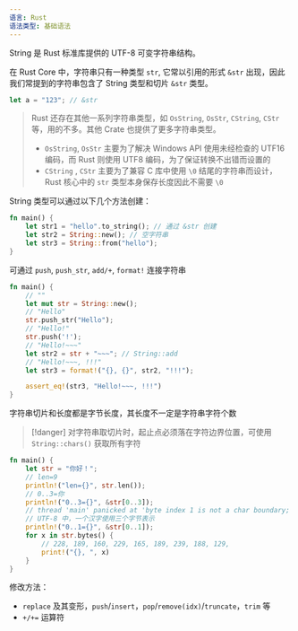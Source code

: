 ```yaml
---
语言: Rust
语法类型: 基础语法
---
```

String 是 Rust 标准库提供的 UTF-8 可变字符串结构。

在 Rust Core 中，字符串只有一种类型 `str`, 它常以引用的形式 `&str` 出现，因此我们常提到的字符串包含了 String 类型和切片 `&str` 类型。

```rust
let a = "123"; // &str
```

> Rust 还存在其他一系列字符串类型，如 `OsString`, `OsStr`, `CString`, `CStr` 等，用的不多。其他 Crate 也提供了更多字符串类型。
> 
> - `OsString`, `OsStr` 主要为了解决 Windows API 使用未经检查的 UTF16 编码，而 Rust 则使用 UTF8 编码，为了保证转换不出错而设置的
> - `CString` , `CStr`  主要为了兼容 C 库中使用 `\0` 结尾的字符串而设计，Rust 核心中的 `str`  类型本身保存长度因此不需要 `\0`

String 类型可以通过以下几个方法创建：

```rust
fn main() {
    let str1 = "hello".to_string(); // 通过 &str 创建
    let str2 = String::new(); // 空字符串
    let str3 = String::from("hello"); 
}
```

可通过 `push`, `push_str`, `add/+`, `format!` 连接字符串

```rust
fn main() {
    // ""
    let mut str = String::new();
    // "Hello"
    str.push_str("Hello");
    // "Hello!"
    str.push('!');
    // "Hello!~~~"
    let str2 = str + "~~~"; // String::add
    // "Hello!~~~, !!!"
    let str3 = format!("{}, {}", str2, "!!!");

    assert_eq!(str3, "Hello!~~~, !!!")
}
```

字符串切片和长度都是字节长度，其长度不一定是字符串字符个数

> [!danger] 对字符串取切片时，起止点必须落在字符边界位置，可使用 `String::chars()` 获取所有字符

```rust
fn main() {
    let str = "你好！";
    // len=9
    println!("len={}", str.len());
    // 0..3=你
    println!("0..3={}", &str[0..3]);
    // thread 'main' panicked at 'byte index 1 is not a char boundary; it is inside '你' (bytes 0..3) of `你好！`', src\main.rs:5:26
    // UTF-8 中，一个汉字使用三个字节表示
    println!("0..1={}", &str[0..1]);
    for x in str.bytes() {
        // 228, 189, 160, 229, 165, 189, 239, 188, 129, 
        print!("{}, ", x)
    }
}
```

修改方法：

- `replace` 及其变形，`push`/`insert`，`pop`/`remove(idx)`/`truncate`，`trim` 等
- `+/+=`  运算符